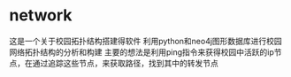 # network
这是一个关于校园拓扑结构搭建得软件
利用python和neo4j图形数据库进行校园网络拓扑结构的分析和构建
主要的想法是利用ping指令来获得校园中活跃的ip节点，在通过追踪这些节点，来获取路径，找到其中的转发节点
